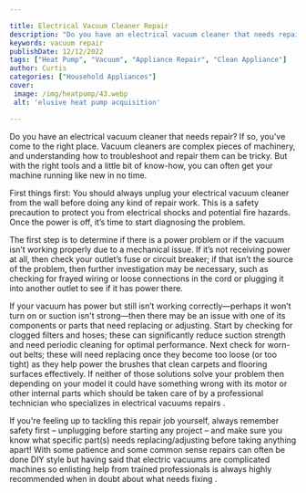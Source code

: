 ```yaml
---

title: Electrical Vacuum Cleaner Repair
description: "Do you have an electrical vacuum cleaner that needs repair? If so, you’ve come to the right place. Vacuum cleaners are complex pie...lets find out"
keywords: vacuum repair
publishDate: 12/12/2022
tags: ["Heat Pump", "Vacuum", "Appliance Repair", "Clean Appliance"]
author: Curtis
categories: ["Household Appliances"]
cover: 
 image: /img/heatpump/43.webp
 alt: 'elusive heat pump acquisition'

---
```


Do you have an electrical vacuum cleaner that needs repair? If so, you’ve come to the right place. Vacuum cleaners are complex pieces of machinery, and understanding how to troubleshoot and repair them can be tricky. But with the right tools and a little bit of know-how, you can often get your machine running like new in no time. 

First things first: You should always unplug your electrical vacuum cleaner from the wall before doing any kind of repair work. This is a safety precaution to protect you from electrical shocks and potential fire hazards. Once the power is off, it’s time to start diagnosing the problem. 

The first step is to determine if there is a power problem or if the vacuum isn’t working properly due to a mechanical issue. If it’s not receiving power at all, then check your outlet’s fuse or circuit breaker; if that isn’t the source of the problem, then further investigation may be necessary, such as checking for frayed wiring or loose connections in the cord or plugging it into another outlet to see if it has power there. 

If your vacuum has power but still isn’t working correctly—perhaps it won’t turn on or suction isn't strong—then there may be an issue with one of its components or parts that need replacing or adjusting. Start by checking for clogged filters and hoses; these can significantly reduce suction strength and need periodic cleaning for optimal performance. Next check for worn-out belts; these will need replacing once they become too loose (or too tight) as they help power the brushes that clean carpets and flooring surfaces effectively. If neither of those solutions solve your problem then depending on your model it could have something wrong with its motor or other internal parts which should be taken care of by a professional technician who specializes in electrical vacuums repairs . 

If you're feeling up to tackling this repair job yourself, always remember safety first – unplugging before starting any project – and make sure you know what specific part(s) needs replacing/adjusting before taking anything apart! With some patience and some common sense repairs can often be done DIY style but having said that electric vacuums are complicated machines so enlisting help from trained professionals is always highly recommended when in doubt about what needs fixing .
